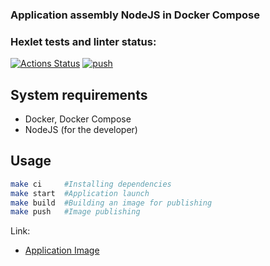 ### Application assembly NodeJS in Docker Compose

### Hexlet tests and linter status:
[![Actions Status](https://github.com/MacNoob/devops-for-programmers-project-74/workflows/hexlet-check/badge.svg)](https://github.com/MacNoob/devops-for-programmers-project-74/actions)
[![push](https://github.com/MacNoob/devops-for-programmers-project-74/actions/workflows/push.yml/badge.svg)](https://github.com/MacNoob/devops-for-programmers-project-74/actions/workflows/push.yml)

## System requirements
- Docker, Docker Compose
- NodeJS (for the developer)

## Usage

```bash
make ci     #Installing dependencies
make start  #Application launch
make build  #Building an image for publishing
make push   #Image publishing
```


Link:
- [Application Image](https://hub.docker.com/repository/docker/macnoob/devops-for-programmers-project-74/general)